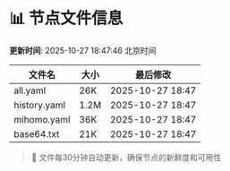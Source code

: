 # 📊 节点文件信息

**更新时间**: 2025-10-27 18:47:46 北京时间

| 文件名 | 大小 | 最后修改 |
|--------|------|----------|
| all.yaml | 26K | 2025-10-27 18:47 |
| history.yaml | 1.2M | 2025-10-27 18:47 |
| mihomo.yaml | 36K | 2025-10-27 18:47 |
| base64.txt | 21K | 2025-10-27 18:47 |

> 🔄 文件每30分钟自动更新，确保节点的新鲜度和可用性
